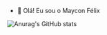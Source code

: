 - 👋 Olá! Eu sou o Maycon Félix

![Anurag's GitHub stats](https://github-readme-stats.vercel.app/api?username=Maycon-Melo&show_icons=true&theme=transparent)

